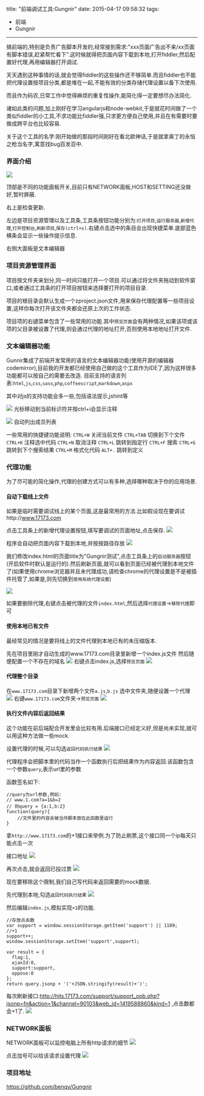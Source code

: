 title: "前端调试工具:Gungnir"
date: 2015-04-17 09:58:32
tags:
- 前端
- Gungnir
---

搞前端的,特别是负责广告脚本开发的,经常接到需求:"xxx页面广告出不来/xx页面有脚本错误,赶紧帮忙看下".这时候就得把页面内容下载到本地,打开fiddler,然后配置好代理,再用编辑器打开调试.

天天遇到这种事情的话,就会觉得fiddler的这些操作还不够简单.而且fiddler也不能把代理设置按项目分类,都是堆在一起,不能有效的分类存储代理设置以备下次使用.

而且作为码农,日常工作中觉得麻烦的重复性操作,能简化得一定要想尽办法简化.

诸如此类的问题,加上刚好在学习angularjs和node-webkit,于是就花时间做了一个类似fiddler的小工具,不求功能比fiddler强,只求更方便自己使用,并且在有需要时要做成跨平台也比较容易.

关于这个工具的名字:刚开始做的那段时间刚好在看北欧神话,于是就拿奥丁的永恒之枪当名字,寓意找bug百发百中.

### 界面介绍
![](http://oneaboveall.qiniudn.com/v8ua2xeq6gktktyemg0fzsz9qk.png)

顶部是不同的功能面板开关,目前只有NETWORK面板,HOST和SETTING还没做好,暂时屏蔽.

右上是检查更新.

左边是项目资源管理以及工具条,工具条按钮功能分别为:`打开项目`,`运行服务器`,`新增代理`,`打开控制台`,`刷新项目`,`保存(ctrl+s)`.右键点击选中的条目会出现快捷菜单.底部蓝色横条会显示一些操作提示信息.

右侧大面板是文本编辑器

### 项目资源管理界面
项目按文件夹来划分,同一时间只能打开一个项目.可以通过将文件夹拖动到软件窗口,或者通过工具条的打开项目按钮来选择要打开的项目目录.

项目的根目录会默认生成一个zproject.json文件,用来保存代理配置等一些项目设置,这样你每次打开该文件夹都会还原上次的工作状态.

项目项的右键菜单包含了一些常用的功能.其中`预览页面`会有两种情况,如果该项或该项的父目录被设置了代理,则会通过代理的地址打开,否则使用本地地址打开文件.


### 文本编辑器功能
Gunnir集成了前端开发常用的语言的文本编辑器功能(使用开源的编辑器codemirror),目前我的开发都已经使用自己做的这个工具作为IDE了,因为这样很多功能都可以按自己的需要去改造.
目前支持的语言列表:`html`,`js`,`css`,`sass`,`php`,`coffeescript`,`markdown`,`aspx`

其中对js的支持功能会多一些,包括语法提示,jshint等

![](http://oneaboveall.qiniudn.com/v20z3wq47abjf6o1qp5nstwgbv.png)
光标移动到当前标识符并按ctrl+i会显示注释


![](http://oneaboveall.qiniudn.com/ii8izuv36wr60skp5zqjg67gmn.png)
自动列出成员列表


一些常用的快捷键功能说明:
`CTRL+W` 关闭当前文件
`CTRL+TAB` 切换到下个文件
`CTRL+K` 注释选中代码
`CTRL+N` 取消注释
`CTRL+L` 跳转到指定行
`CTRL+F` 搜索
`CTRL+G` 跳转到下个搜索结果
`CTRL+M` 格式化代码
`ALT+.` 跳转到定义

### 代理功能

为了尽可能的简化操作,代理的创建方式可以有多种,选择哪种取决于你的应用场景.

#### 自动下载线上文件
如果是临时需要调试线上的某个页面,这是最常用的方法.比如假设现在要调试http://www.17173.com

点击工具条上的新增代理设置按钮,填写要调试的页面地址,点击保存.
![](http://oneaboveall.qiniudn.com/i1lsiowztk9shhsuwp7zwjmy7r.png)

程序会自动把页面内容下载到本地,并按按路径存放
![](http://oneaboveall.qiniudn.com/ydhguzf0qj7l24p6amja0guwn4.png)

我们修改index.html的页面title为"Gungnir测试",点击工具条上的`启动服务器`按钮(开启软件时默认是运行的).然后刷新页面,就可以看到页面已经被代理到本地文件了(如果使用chrome浏览器并且未代理成功,请检查chrome的代理设置是不是被插件托管了,如果是,则先切换到`使用系统代理设置`)

![](http://oneaboveall.qiniudn.com/05gl8v8j1ct053r4zx0l0hiksx.png)

如果要删除代理,右键点击被代理的文件`index.html`,然后选择`代理设置`->`移除代理`即可

#### 使用本地已有文件
最经常见的情况是要将线上的文件代理到本地已有的未压缩版本.

先在项目里刚才自动生成的www.17173.com目录里新增一个index.js文件
然后随便配置一个不存在的域名
![](http://oneaboveall.qiniudn.com/v9o0od19dxjkb6gxwei6nw523a.png)
右键点击index.js,选择`预览页面`
![](http://oneaboveall.qiniudn.com/tvl5qyzdwvpr2lui9hh666ed34.png)


#### 代理整个目录
在`www.17173.com`目录下新增两个文件`a.js`,`b.js`
选中文件夹,随便设置一个代理
![](http://oneaboveall.qiniudn.com/525m8z7yntf649d4rr5otm70vy.png)
右键`www.17173.com`文件夹->`预览页面`
![](http://oneaboveall.qiniudn.com/7rirljd6kowdnk6lqzp7yn6zux.png)


#### 执行文件内容后返回结果
这个功能在前后端配合开发里会比较有用.后端接口已经定义好,但是尚未实现,就可以用这种方法做一些mock.

设置代理的时候,可以勾选`返回代码执行结果`
![](http://oneaboveall.qiniudn.com/dbrccllon5vzpgu0675lzr9c0u.png)

代理程序会把脚本里的代码当作一个函数执行后把结果作为内容返回.该函数包含一个参数`query`,表示url里的参数

函数签名如下:
```
//query为url参数,例如:
// www.1.com?a=1&b=2
// 则query = {a:1,b:2}
function(query){
	//文件里的内容会被当作脚本放在此函数里运行
}
```

拿`http://www.17173.com`的+1接口来举例.为了防止刷票,这个接口同一个ip每天只能点击一次

接口地址
![](http://oneaboveall.qiniudn.com/05gfefrv2gm34v5zsg54gufwuq.png)

再次点击,就会返回已投过票
![](http://oneaboveall.qiniudn.com/zax1i60q773hx46c7g9ibusj1y.png)

现在要移除这个限制,我们自己写代码来返回需要的mock数据.

先代理到本地,勾选`返回代码执行结果`
![](http://oneaboveall.qiniudn.com/p8zn0ipf55ovfqjkjd40vyzj8a.png)

然后编辑`index.js`,模拟实现`+1`的功能.
```
//存放点击数
var support = window.sessionStorage.getItem('support') || 1189;
//+1
support++;
window.sessionStorage.setItem('support',support);

var result = {
  flag:1,
  ajaxId:0,
  support:support,
  oppose:0
};
return query.jsonp + '('+JSON.stringify(result)+')';
```

每次刷新接口:http://hits.17173.com/support/support_opb.php?jsonp=fn&action=1&channel=90103&web_id=1419588860&kind=1 ,点击数都会+1了.
![](http://oneaboveall.qiniudn.com/2ks00l5hf2z0vrsbq960s02j4i.png)

### NETWORK面板

NETWORK面板可以监控电脑上所有http请求的细节
![](http://oneaboveall.qiniudn.com/nk1tttre5aa1c6xiz30kjatgfo.png)

点击加号可以给该请求设置代理
![](http://oneaboveall.qiniudn.com/lcwui1np0uw0c415c95esibzf4.png)

### 项目地址
https://github.com/benqy/Gungnir